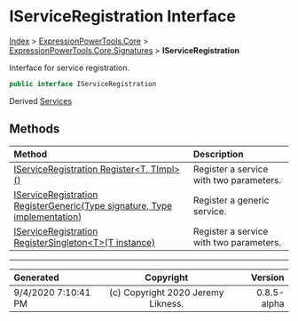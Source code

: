 ﻿# IServiceRegistration Interface

[Index](../index.md) > [ExpressionPowerTools.Core](ExpressionPowerTools.Core.a.md) > [ExpressionPowerTools.Core.Signatures](ExpressionPowerTools.Core.Signatures.n.md) > **IServiceRegistration**

Interface for service registration.

```csharp
public interface IServiceRegistration
```

Derived  [Services](ExpressionPowerTools.Core.Dependencies.Services.cs.md) 

## Methods

| Method | Description |
| :-- | :-- |
| [IServiceRegistration Register&lt;T, TImpl>()](ExpressionPowerTools.Core.Signatures.IServiceRegistration.Register.m.md) | Register a service with two parameters. |
| [IServiceRegistration RegisterGeneric(Type signature, Type implementation)](ExpressionPowerTools.Core.Signatures.IServiceRegistration.RegisterGeneric.m.md) | Register a generic service. |
| [IServiceRegistration RegisterSingleton&lt;T>(T instance)](ExpressionPowerTools.Core.Signatures.IServiceRegistration.RegisterSingleton.m.md) | Register a service with two parameters. |

---

| Generated | Copyright | Version |
| :-- | :-: | --: |
| 9/4/2020 7:10:41 PM | (c) Copyright 2020 Jeremy Likness. | 0.8.5-alpha |
